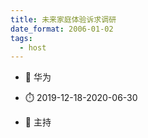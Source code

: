 ```yaml
---
title: 未来家庭体验诉求调研
date_format: 2006-01-02
tags:
  - host
---
```



- :notebook: 华为

- :stopwatch: 2019-12-18-2020-06-30

- :boy: 主持